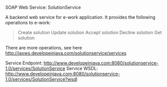 SOAP Web Service: SolutionService

A backend web service for e-work application. It provides the following operations to e-work:

  > Create solution
  > Update solution
  > Accept solution
  > Decline solution
  > Get solution

There are more operations, see here http://jaxws.developeinjava.com/solutionservice/services

Service Endpoint: http://www.developeinjava.com:8080/solutionservice-1.0/services/SolutionService
Service WSDL: http://www.developeinjava.com:8080/solutionservice-1.0/services/SolutionService?wsdl

